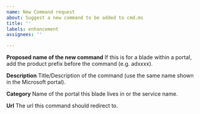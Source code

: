 ```yaml
---
name: New Command request
about: Suggest a new command to be added to cmd.ms
title: ''
labels: enhancement
assignees: ''

---
```


**Proposed name of the new command**
If this is for a blade within a portal, add the product prefix before the command (e.g. adxxxx).

**Description**
Title/Description of the command (use the same name shown in the Microsoft portal).

**Category**
Name of the portal this blade lives in or the service name.

**Url**
The url this command should redirect to.
